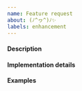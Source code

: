 ```yaml
---
name: Feature request
about: (ﾉ^ヮ^)ﾉ✨
labels: enhancement
---
```


<!--
Thank you for your interest in Fretboarder!
Please fill the template below:
-->


#### Description
<!-- Please be as detailed as possible. -->



#### Implementation details
<!-- How would you like to this feature implemented? -->



#### Examples
<!-- If you know other products who implement this feature, you can reference them here (optional) -->


